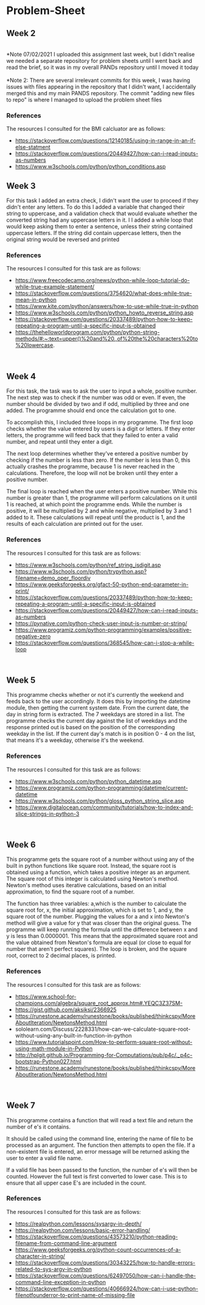 ﻿# Problem-Sheet
 
## Week 2 <br/>
<br/>*Note 07/02/2021 I uploaded this assignment last week, but I didn't realise we needed a separate repository for problem sheets until I went back and read the brief, so it was in my overall PANDs repository until I moved it today<br/>
<br/>*Note 2: There are several irrelevant commits for this week, I was having issues with files appearing in the repository that I didn't want, I accidentally merged this and my main PANDS repository. The commit "adding new files to repo" is where I managed to upload the problem sheet files<br/>

### References <br/>

The resources I consulted for the BMI calcluator are as follows: <br/>
  - https://stackoverflow.com/questions/12140185/using-in-range-in-an-if-else-statment <br/>
  - https://stackoverflow.com/questions/20449427/how-can-i-read-inputs-as-numbers <br/>
  - https://www.w3schools.com/python/python_conditions.asp <br/>
  
  
  ## Week 3 <br/>
For this task I added an extra check, I didn't want the user to proceed if they didn't enter any letters. To do this I added a variable that changed their string to uppercase, and a validation check that would evaluate whether the converted string had any uppercase letters in it. I I added a while loop that would keep asking them to enter a sentence, unless their string contained uppercase letters. If the string did contain uppercase letters, then the original string would be reversed and printed

### References <br/>

The resources I consulted for this task are as follows: <br/>
- https://www.freecodecamp.org/news/python-while-loop-tutorial-do-while-true-example-statement/
- https://stackoverflow.com/questions/3754620/what-does-while-true-mean-in-python
- https://www.kite.com/python/answers/how-to-use-while-true-in-python
- https://www.w3schools.com/python/python_howto_reverse_string.asp
- https://stackoverflow.com/questions/20337489/python-how-to-keep-repeating-a-program-until-a-specific-input-is-obtained
- https://thehelloworldprogram.com/python/python-string-methods/#:~:text=upper()%20and%20.,of%20the%20characters%20to%20lowercase.

 <br/>
 
   ## Week 4 <br/>
For this task, the task was to ask the user to input a whole, positive number. The next step was to check if the number was odd or even. If even, the number should be divided by two and if odd, multiplied by three and one added. The programme should end once the calculation got to one.

To accomplish this, I included three loops in my programme. The first loop checks whether the value entered by users is a digit or letters. If they enter letters, the programme will feed back that they failed to enter a valid number, and repeat until they enter a digit.

The next loop determines whether they've entered a positive number by checking if the number is less than zero. If the number is less than 0, this actually crashes the programme, because 1 is never reached in the calculations. Therefore, the loop will not be broken until they enter a positive number. 

The final loop is reached when the user enters a positive number. While this number is greater than 1, the programme will perform calculations on it until 1 is reached, at which point the programme ends. While the number is positive, it will be multiplied by 2 and while negative, multiplied by 3 and 1 added to it. These calculations will repeat until the product is 1, and the results of each calculation are printed out for the user.


### References <br/>

The resources I consulted for this task are as follows: <br/>
- https://www.w3schools.com/python/ref_string_isdigit.asp
- https://www.w3schools.com/python/trypython.asp?filename=demo_oper_floordiv
- https://www.geeksforgeeks.org/gfact-50-python-end-parameter-in-print/
- https://stackoverflow.com/questions/20337489/python-how-to-keep-repeating-a-program-until-a-specific-input-is-obtained
- https://stackoverflow.com/questions/20449427/how-can-i-read-inputs-as-numbers
- https://pynative.com/python-check-user-input-is-number-or-string/
- https://www.programiz.com/python-programming/examples/positive-negative-zero
- https://stackoverflow.com/questions/368545/how-can-i-stop-a-while-loop

 <br/>
 
 ## Week 5 <br/>
 This programme checks whether or not it's currently the weekend and feeds back to the user accordingly. It does this by importing the datetime module, then getting the current system date. From the current date, the day in string form is extracted.
 The 7 weekdays are stored in a list. The programme checks the current day against the list of weekdays and the response printed out is based on the position of the corresponding weekday in the list. If the current day's match is in position 0 - 4 on the list, that means it's a weekday, otherwise it's the weekend.


### References <br/>

The resources I consulted for this task are as follows: <br/>
- https://www.w3schools.com/python/python_datetime.asp
- https://www.programiz.com/python-programming/datetime/current-datetime
- https://www.w3schools.com/python/gloss_python_string_slice.asp
- https://www.digitalocean.com/community/tutorials/how-to-index-and-slice-strings-in-python-3

 <br/>

  ## Week 6 <br/>
 This programme gets the square root of a number without using any of the built in python functions like square root. Instead, the square root is obtained using a function, which takes a positive integer as an argument. The square root of this integer is calculated using Newton's method. Newton's method uses iterative calculations, based on an initial approximation, to find the square root of a number.

 The function has three variables: a,which is the number to calculate the square root for, x, the initial approximation, which is set to 1, and y, the square root of the number. Plugging the values for a and x into Newton's method will give a value for y that was closer than the original guess. The programme will keep running the formula until the difference between x and y is less than 0.0000001. This means that the approximated square root and the value obtained from Newton's formula are equal (or close to equal for number that aren't perfect squares). The loop is broken, and the square root, correct to 2 decimal places, is printed.

### References <br/>

The resources I consulted for this task are as follows: <br/>
- https://www.school-for-champions.com/algebra/square_root_approx.htm#.YEQC3Z37SM-
- https://gist.github.com/aksiksi/2366925
- https://runestone.academy/runestone/books/published/thinkcspy/MoreAboutIteration/NewtonsMethod.html
- sololearn.com/Discuss/2228331/how-can-we-calculate-square-root-without-using-any-built-in-function-in-python
- https://www.tutorialspoint.com/How-to-perform-square-root-without-using-math-module-in-Python
- http://hplgit.github.io/Programming-for-Computations/pub/p4c/._p4c-bootstrap-Python027.html
- https://runestone.academy/runestone/books/published/thinkcspy/MoreAboutIteration/NewtonsMethod.html

 <br/>

   ## Week 7 <br/>
 This programme contains a function that will read a text file and return the number of e's it contains. 
 
 It should be called using the command line, entering the name of file to be processed as an argument. The function then attempts to open the file. If a non-existent file is entered, an error message will be returned asking the user to enter a valid file name.

 If a valid file has been passed to the function, the number of e's will then be counted. However the full text is first converted to lower case. This is to ensure that all upper case E's are included in the count. 

### References <br/>

The resources I consulted for this task are as follows: <br/>
- https://realpython.com/lessons/sysargv-in-depth/
- https://realpython.com/lessons/basic-error-handling/
- https://stackoverflow.com/questions/43573210/python-reading-filename-from-command-line-argument
- https://www.geeksforgeeks.org/python-count-occurrences-of-a-character-in-string/
- https://stackoverflow.com/questions/30343225/how-to-handle-errors-related-to-sys-argv-in-python
- https://stackoverflow.com/questions/62497050/how-can-i-handle-the-command-line-exception-in-python
- https://stackoverflow.com/questions/40666924/how-can-i-use-python-filenotfounderror-to-print-name-of-missing-file


 <br/>
  
  
  
  
